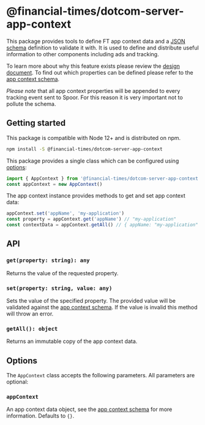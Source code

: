 # @financial-times/dotcom-server-app-context

This package provides tools to define FT app context data and a [JSON schema] definition to validate it with. It is used to define and distribute useful information to other components including ads and tracking.

To learn more about why this feature exists please review the [design document]. To find out which properties can be defined please refer to the [app context schema].

_Please note_ that all app context properties will be appended to every tracking event sent to Spoor. For this reason it is very important not to pollute the schema.

[JSON schema]: https://json-schema.org/
[design document]: ../../docs/design-decisions/app-context.md
[app context schema]: schema.md


## Getting started

This package is compatible with Node 12+ and is distributed on npm.

```bash
npm install -S @financial-times/dotcom-server-app-context
```

This package provides a single class which can be configured using [options](#options):

```js
import { AppContext } from '@financial-times/dotcom-server-app-context'
const appContext = new AppContext()
```

The app context instance provides methods to get and set app context data:

```js
appContext.set('appName', 'my-application')
const property = appContext.get('appName') // "my-application"
const contextData = appContext.getAll() // { appName: "my-application" }
```


## API

### `get(property: string): any`

Returns the value of the requested property.

### `set(property: string, value: any)`

Sets the value of the specified property. The provided value will be validated against the [app context schema]. If the value is invalid this method will throw an error.

### `getAll(): object`

Returns an immutable copy of the app context data.


## Options

The `AppContext` class accepts the following parameters. All parameters are optional:

### `appContext`

An app context data object, see the [app context schema] for more information. Defaults to `{}`.
